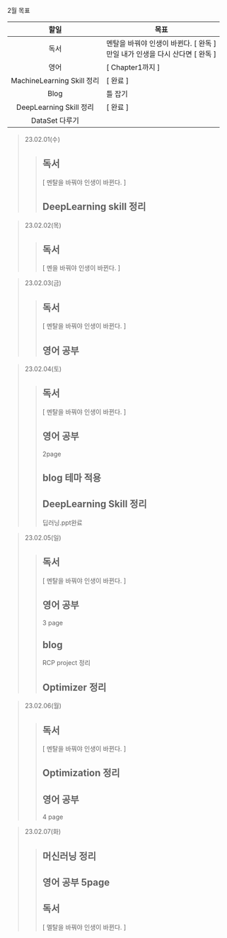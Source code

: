 2월 목표

|            할일            | 목표                                                         |
| :------------------------: | ------------------------------------------------------------ |
|            독서            | 멘탈을 바꿔야 인생이 바뀐다. [ 완독 ]<br />만일 내가 인생을 다시 산다면 [ 완독 ] |
|            영어            | [ Chapter1까지 ]                                             |
| MachineLearning Skill 정리 | [ 완료 ]                                                     |
|            Blog            | 틀 잡기                                                      |
|  DeepLearning Skill 정리   | [ 완료 ]                                                     |
|       DataSet 다루기       |                                                              |

> 23.02.01(수)
> > ## 독서 
> > [ 멘탈을 바꿔야 인생이 바뀐다. ]
> > 
> > ## DeepLearning skill 정리

> 23.02.02(목)
> > ## 독서
> > [ 멘을 바꿔야 인생이 바뀐다. ]
> > 

> 23.02.03(금)
> > ## 독서 
> > [ 멘탈을 바꿔야 인생이 바뀐다. ]
> > 
> > ## 영어 공부

> 23.02.04(토)
> > ## 독서
> > [ 멘탈을 바꿔야 인생이 바뀐다. ]
> > 
> > ## 영어 공부
> > 2page
> > 
> > ## blog 테마 적용
> > 
> > ## DeepLearning Skill 정리
> > 딥러닝.ppt완료
> > 

> 23.02.05(일)
> > ## 독서
> > [ 멘탈을 바꿔야 인생이 바뀐다. ]
> > 
> > ## 영어 공부
> > 3 page
> > 
> > ## blog
> > RCP project 정리
> > 
> > ## Optimizer 정리
> > 


> 23.02.06(월)
> > ## 독서
> > [ 멘탈을 바꿔야 인생이 바뀐다. ]
> > 
> > ## Optimization 정리
> > 
> > ## 영어 공부
> > 4 page
> > 

> 23.02.07(화)
> > ## 머신러닝 정리
> > 
> > ## 영어 공부 5page
> > 
> > ## 독서 
> > [ 멜탈을 바꿔야 인생이 바뀐다. ]
